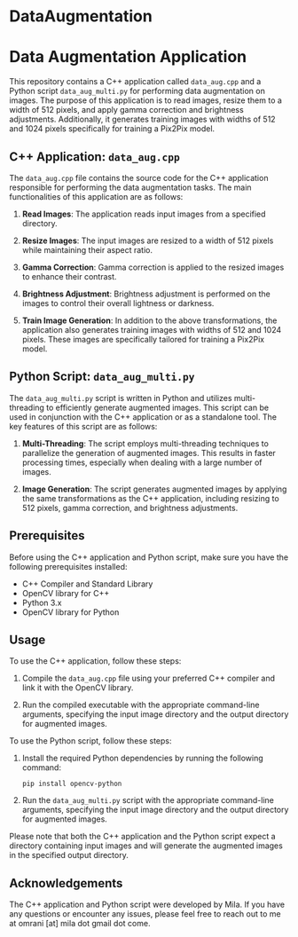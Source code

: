 # DataAugmentation

# Data Augmentation Application

This repository contains a C++ application called `data_aug.cpp` and a Python script `data_aug_multi.py` for performing data augmentation on images. The purpose of this application is to read images, resize them to a width of 512 pixels, and apply gamma correction and brightness adjustments. Additionally, it generates training images with widths of 512 and 1024 pixels specifically for training a Pix2Pix model.

## C++ Application: `data_aug.cpp`

The `data_aug.cpp` file contains the source code for the C++ application responsible for performing the data augmentation tasks. The main functionalities of this application are as follows:

1. **Read Images**: The application reads input images from a specified directory.

2. **Resize Images**: The input images are resized to a width of 512 pixels while maintaining their aspect ratio.

3. **Gamma Correction**: Gamma correction is applied to the resized images to enhance their contrast.

4. **Brightness Adjustment**: Brightness adjustment is performed on the images to control their overall lightness or darkness.

5. **Train Image Generation**: In addition to the above transformations, the application also generates training images with widths of 512 and 1024 pixels. These images are specifically tailored for training a Pix2Pix model.

## Python Script: `data_aug_multi.py`

The `data_aug_multi.py` script is written in Python and utilizes multi-threading to efficiently generate augmented images. This script can be used in conjunction with the C++ application or as a standalone tool. The key features of this script are as follows:

1. **Multi-Threading**: The script employs multi-threading techniques to parallelize the generation of augmented images. This results in faster processing times, especially when dealing with a large number of images.

2. **Image Generation**: The script generates augmented images by applying the same transformations as the C++ application, including resizing to 512 pixels, gamma correction, and brightness adjustments.

## Prerequisites

Before using the C++ application and Python script, make sure you have the following prerequisites installed:

- C++ Compiler and Standard Library
- OpenCV library for C++
- Python 3.x
- OpenCV library for Python

## Usage

To use the C++ application, follow these steps:

1. Compile the `data_aug.cpp` file using your preferred C++ compiler and link it with the OpenCV library.

2. Run the compiled executable with the appropriate command-line arguments, specifying the input image directory and the output directory for augmented images.

To use the Python script, follow these steps:

1. Install the required Python dependencies by running the following command:
   ```
   pip install opencv-python
   ```

2. Run the `data_aug_multi.py` script with the appropriate command-line arguments, specifying the input image directory and the output directory for augmented images.

Please note that both the C++ application and the Python script expect a directory containing input images and will generate the augmented images in the specified output directory.

## Acknowledgements

The C++ application and Python script were developed by Mila. If you have any questions or encounter any issues, please feel free to reach out to me at omrani [at] mila dot gmail dot come.
